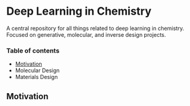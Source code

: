 # Deep Learning in Chemistry
A central repository for all things related to deep learning in chemistry. Focused on generative, molecular, and inverse design projects.


### Table of contents

* [Motivation](#motivation)
* Molecular Design
* Materials Design


## Motivation

